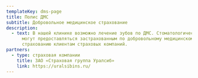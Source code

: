 ```yaml
---
templateKey: dms-page
title: Полис ДМС
subtitle: Добровольное медицинское страхование
description:
  - text: В нашей клинике возможно лечение зубов по ДМС. Стоматологические услуги
      могут предоставляться застрахованным по добровольному медицинскому
      страхованию клиентам страховых компаний.
partners:
  - type: страховая компании
    title: ЗАО «Страховая группа Уралсиб»
    link: https://uralsibins.ru/
---
```


